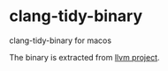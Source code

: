 # clang-tidy-binary
clang-tidy-binary for macos

The binary is extracted from [llvm project](https://github.com/llvm/llvm-project/releases/).
